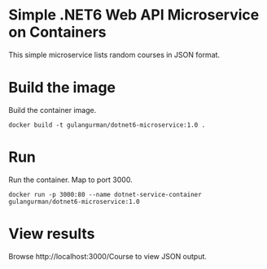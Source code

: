 # Simple .NET6 Web API Microservice on Containers

This simple microservice lists random courses in JSON format.

# Build the image

Build the container image.

    docker build -t gulangurman/dotnet6-microservice:1.0 .

# Run

Run the container. Map to port 3000.

    docker run -p 3000:80 --name dotnet-service-container gulangurman/dotnet6-microservice:1.0

# View results

Browse http://localhost:3000/Course to view JSON output.